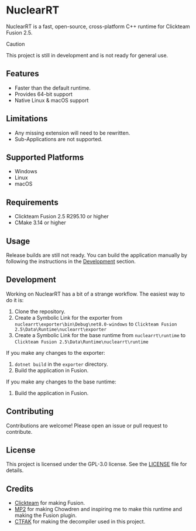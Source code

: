 # NuclearRT

NuclearRT is a fast, open-source, cross-platform C++ runtime for Clickteam Fusion 2.5.

> [!CAUTION]
> This project is still in development and is not ready for general use.

## Features
- Faster than the default runtime.
- Provides 64-bit support
- Native Linux & macOS support

## Limitations
- Any missing extension will need to be rewritten.
- Sub-Applications are not supported.

## Supported Platforms
- Windows
- Linux
- macOS

## Requirements
- Clickteam Fusion 2.5 R295.10 or higher
- CMake 3.14 or higher

## Usage

Release builds are still not ready. You can build the application manually by following the instructions in the [Development](#development) section.

## Development

Working on NuclearRT has a bit of a strange workflow. The easiest way to do it is:
1. Clone the repository.
2. Create a Symbolic Link for the exporter from `nuclearrt\exporter\bin\Debug\net8.0-windows` to `Clickteam Fusion 2.5\Data\Runtime\nuclearrt\exporter`
3. Create a Symbolic Link for the base runtime from `nuclearrt\runtime` to `Clickteam Fusion 2.5\Data\Runtime\nuclearrt\runtime`

If you make any changes to the exporter:
1. `dotnet build` in the `exporter` directory.
2. Build the application in Fusion.

If you make any changes to the base runtime:
1. Build the application in Fusion.

## Contributing

Contributions are welcome! Please open an issue or pull request to contribute.

## License

This project is licensed under the GPL-3.0 license. See the [LICENSE](LICENSE) file for details.

## Credits

- [Clickteam](https://www.clickteam.com/) for making Fusion.
- [MP2](https://www.mp2.dk/) for making Chowdren and inspiring me to make this runtime and making the Fusion plugin.
- [CTFAK](https://github.com/CTFAK) for making the decompiler used in this project.
